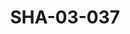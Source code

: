 ---
pid: SHA-03-037
title: SHA-03-037
language: ar
original_label: 
rights: شرحبيل احمد
location_of_original: شرحبيل احمد
photographer_or_studio: استوديو كي جي ايس
scanned_from: photograph 13 by 18
_date: 1971-1972
location: الخرطوم، حديقة المقرن
description: مجموعة الرجال والنساء في حفلة رأس السنة
additional_notes: 
permission_display: 'yes'
on_server: 'no'
on_website: 'no'
permalink: /photopages/ar/SHA-03-037
layout: photo-page
---